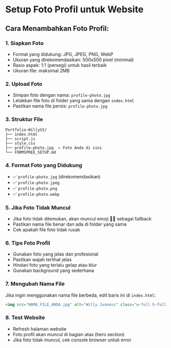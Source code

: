 # Setup Foto Profil untuk Website

## Cara Menambahkan Foto Profil:

### 1. Siapkan Foto
- Format yang didukung: JPG, JPEG, PNG, WebP
- Ukuran yang direkomendasikan: 500x500 pixel (minimal)
- Rasio aspek: 1:1 (persegi) untuk hasil terbaik
- Ukuran file: maksimal 2MB

### 2. Upload Foto
- Simpan foto dengan nama: `profile-photo.jpg`
- Letakkan file foto di folder yang sama dengan `index.html`
- Pastikan nama file persis: `profile-photo.jpg`

### 3. Struktur File
```
Portfolio-WillyV2/
├── index.html
├── script.js
├── style.css
├── profile-photo.jpg  ← Foto Anda di sini
└── FORMSPREE_SETUP.md
```

### 4. Format Foto yang Didukung
- ✅ `profile-photo.jpg` (direkomendasikan)
- ✅ `profile-photo.jpeg`
- ✅ `profile-photo.png`
- ✅ `profile-photo.webp`

### 5. Jika Foto Tidak Muncul
- Jika foto tidak ditemukan, akan muncul emoji 👨‍🎓 sebagai fallback
- Pastikan nama file benar dan ada di folder yang sama
- Cek apakah file foto tidak rusak

### 6. Tips Foto Profil
- Gunakan foto yang jelas dan profesional
- Pastikan wajah terlihat jelas
- Hindari foto yang terlalu gelap atau blur
- Gunakan background yang sederhana

### 7. Mengubah Nama File
Jika ingin menggunakan nama file berbeda, edit baris ini di `index.html`:
```html
<img src="NAMA_FILE_ANDA.jpg" alt="Willy Juaness" class="w-full h-full object-cover rounded-full">
```

### 8. Test Website
- Refresh halaman website
- Foto profil akan muncul di bagian atas (hero section)
- Jika foto tidak muncul, cek console browser untuk error
